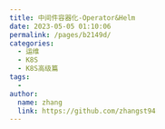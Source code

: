 ```yaml
---
title: 中间件容器化-Operator&Helm
date: 2023-05-05 01:10:06
permalink: /pages/b2149d/
categories:
  - 运维
  - K8S
  - K8S高级篇
tags:
  - 
author: 
  name: zhang
  link: https://github.com/zhangst94
---
```

